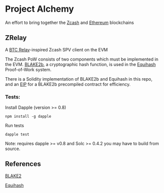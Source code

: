 # Project Alchemy

An effort to bring together the [Zcash](https://z.cash/) and [Ethereum](https://ethereum.org) blockchains

## ZRelay

A [BTC Relay](http://btcrelay.org/)-inspired Zcash SPV client on the EVM

The Zcash PoW consists of two components which must be implemented in the EVM. [BLAKE2b](https://blake2.net/blake2.pdf), a cryptographic hash function, is used in the [Equihash](https://z.cash/blog/why-equihash.html) Proof-of-Work system.

There is a Solidity implementation of BLAKE2b and Equihash in this repo, and an [EIP](https://github.com/ethereum/EIPs/issues/129) for a BLAKE2b precompiled contract for efficiency.

### Tests:

Install Dapple (version >= 0.8)

    npm install -g dapple

Run tests

    dapple test

Note: requires dapple >= v0.8 and Solc >= 0.4.2 you may have to build from source.

## References

  [BLAKE2](https://blake2.net/blake2.pdf)

  [Equihash](https://www.internetsociety.org/sites/default/files/blogs-media/equihash-asymmetric-proof-of-work-based-generalized-birthday-problem.pdf)
